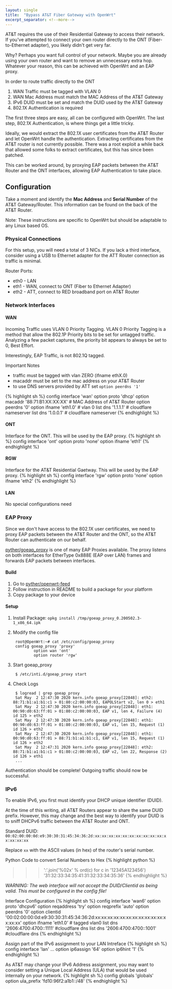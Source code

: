 ```yaml
---
layout: single
title:  "Bypass AT&T Fiber Gateway with OpenWrt"
excerpt_separator: <!--more-->
---
```


AT&T requires the use of their Residential Gateway to access their network.  If
you've attempted to connect your own router directly to the ONT
(Fiber-to-Ethernet adapter), you likely didn't get very far.

Why? Perhaps you want full control of your network. Maybe you are already using
your own router and want to remove an unnecessary extra hop. Whatever your
reason, this can be achieved with OpenWrt and an EAP proxy.

In order to route traffic directly to the ONT
1. WAN Traffic must be tagged with VLAN 0
2. WAN Mac Address must match the MAC Address of the AT&T Gateway
3. IPv6 DUID must be set and match the DUID used by the AT&T Gateway
4. 802.1X Authentication is required


The first three steps are easy, all can be configured with OpenWrt. The last
step, 802.1X Authentication, is where things get a little tricky.

Ideally, we would extract the 802.1X user certificates from the AT&T Router and
let OpenWrt handle the authentication. Extracting certificates from the AT&T
router is not currently possible. There was a root exploit a while back that
allowed some folks to extract certificates, but this has since been patched. 

This can be worked around, by proxying EAP packets between the AT&T Router and
the ONT interfaces, allowing EAP Authentication to take place.


## Configuration
Take a moment and identify the **Mac Address** and **Serial Number** of the AT&T
Gateway/Router. This information can be found on the back of the AT&T Router.

Note: These instructions are specific to OpenWrt but should be adaptable to any Linux based OS.

### Physical Connections
For this setup, you will need a total of 3 NICs. If you lack a third interface,
consider using a USB to Ethernet adapter for the ATT Router connection as
traffic is minimal.

Router Ports:
- eth0 - LAN
- eth1 - WAN, connect to ONT (Fiber to Ethernet Adapter)
- eth2 - ATT, connect to RED broadband port on AT&T Router


### Network Interfaces

#### WAN
Incoming Traffic uses VLAN 0 Priority Tagging. VLAN 0 Priority Tagging is a
method that allow the 802.1P Priority bits to be set for untagged traffic.
Analyzing a few packet captures, the priority bit appears to always be set to
0, Best Effort.

Interestingly, EAP Traffic, is not 802.1Q tagged.

Important Notes
- traffic must be tagged with vlan ZERO (ifname ethX.0)
- macaddr must be set to the mac address on your AT&T Router
- to use DNS servers provided by ATT set `option peerdns '1'`

{% highlight sh %}
config interface 'wan'
	option proto 'dhcp'
	option macaddr '88:71:B1:XX:XX:XX' # MAC Address of AT&T Router
	option peerdns '0'
	option ifname 'eth1.0' # vlan 0
	list dns '1.1.1.1' # cloudflare nameserver
	list dns '1.0.0.1' # cloudflare nameserver
{% endhighlight %}

#### ONT
Interface for the ONT. This will be used by the EAP proxy.
{% highlight sh %}
config interface 'ont'
	option proto 'none'
	option ifname 'eth1'
{% endhighlight %}

#### RGW
Interface for the AT&T Residential Gaetway. This will be used by the EAP proxy.
{% highlight sh %}
config interface 'rgw'
	option proto 'none'
	option ifname 'eth2'
{% endhighlight %}

#### LAN
No special configurations need

### EAP Proxy
Since we don't have access to the 802.1X user certificates, we need to proxy
EAP packets between the AT&T Router and the ONT, so the AT&T Router can
authenticate on our behalf.

[pyther/goeap_proxy](https://github.com/pyther/goeap_proxy/) is one of many EAP
Proxies available. The proxy listens on both interfaces for EtherType 0x888E
(EAP over LAN) frames and forwards EAP packets between interfaces.

#### Build
1. Go to [pyther/openwrt-feed](https://github.com/pyther/openwrt-feed)
2. Follow instruction in README to build a package for your platform
3. Copy package to your device

#### Setup
1. Install Package: `opkg install /tmp/goeap_proxy_0.200502.3-1_x86_64.ipk`
2. Modify the config file

        root@OpenWrt:~# cat /etc/config/goeap_proxy
        config goeap_proxy 'proxy'
	            option wan 'ont'
	            option router 'rgw'
3. Start goeap_proxy

        $ /etc/inti.d/goeap_proxy start

4. Check Logs

        $ logread | grep goeap_proxy
        Sat May  2 12:47:30 2020 kern.info goeap_proxy[22848]: eth2: 88:71:b1:a1:b1:c1 > 01:80:c2:00:00:03, EAPOLStart v2, len 0 > eth1
        Sat May  2 12:47:30 2020 kern.info goeap_proxy[22848]: eth1: 00:90:d0:63:ff:01 > 01:80:c2:00:00:03, EAP v1, len 4, Failure (4) id 125 > eth2
        Sat May  2 12:47:30 2020 kern.info goeap_proxy[22848]: eth1: 00:90:d0:63:ff:01 > 01:80:c2:00:00:03, EAP v1, len 15, Request (1) id 126 > eth2
        Sat May  2 12:47:30 2020 kern.info goeap_proxy[22848]: eth1: 00:90:d0:63:ff:01 > 88:71:b1:a1:b1:c1, EAP v1, len 15, Request (1) id 126 > eth2
        Sat May  2 12:47:31 2020 kern.info goeap_proxy[22848]: eth2: 88:71:b1:a1:b1:c1 > 01:80:c2:00:00:03, EAP v2, len 22, Response (2) id 126 > eth1
        ...

Authentication should be complete! Outgoing traffic should now be successful.


### IPv6
To enable IPv6, you first must identify your DHCP unique identifier (DUID).

At the time of this writing, all AT&T Routers appear to share the same DUID
prefix. However, this may change and the best way to identify your DUID is to
sniff DHCPv6 traffic between the AT&T Router and ONT.

Standard DUID: `00:02:00:00:0d:e9:30:30:31:45:34:36:2d:xx:xx:xx:xx:xx:xx:xx:xx:xx:xx:xx:xx:xx:xx`

Replace `xx` with the ASCII values (in hex) of the router's serial number.

Python Code to convert Serial Numbers to Hex
{% highlight python %}
>>> ':'.join('%02x' % ord(c) for c in '12345A123456')
'31:32:33:34:35:41:31:32:33:34:35:36'
{% endhighlight %}

*WARNING: The web interface will not accept the DUID/Clientid as being valid. This must be configured in the config file!*

Interface Configuration
{% highlight sh %}
config interface 'wan6'
	option proto 'dhcpv6'
	option reqaddress 'try'
	option reqprefix 'auto'
	option peerdns '0'
	option clientid '00:02:00:00:0d:e9:30:30:31:45:34:36:2d:xx:xx:xx:xx:xx:xx:xx:xx:xx:xx:xx:xx:xx:xx'
	option ifname 'eth1.0' # tagged vlan0
	list dns '2606:4700:4700::1111' #cloudflare dns
	list dns '2606:4700:4700::1001' #cloudflare dns
{% endhighlight %}

Assign part of the IPv6 assignment to your LAN Intreface
{% highlight sh %}
config interface 'lan'
    ...
    option ip6assign '64'
    option ip6hint '1'
{% endhighlight %}

As AT&T may change your IPv6 Address assignment, you may want to consider
setting a Unique Local Address (ULA) that would be used internally on your
network.
{% highlight sh %}
config globals 'globals'
	option ula_prefix 'fd10:96f2:a1b1::/48'
{% endhighlight %}

